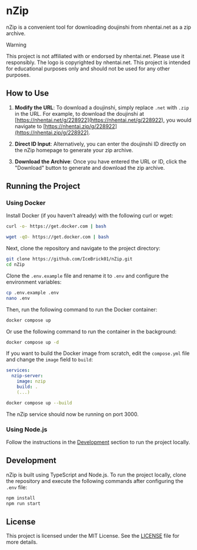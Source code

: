 # nZip

nZip is a convenient tool for downloading doujinshi from nhentai.net as a zip archive.

> [!WARNING]
> This project is not affiliated with or endorsed by nhentai.net. Please use it responsibly.
> The logo is copyrighted by nhentai.net.
> This project is intended for educational purposes only and should not be used for any other purposes.

## How to Use

1. **Modify the URL**: To download a doujinshi, simply replace `.net` with `.zip` in the URL. For example, to download the doujinshi at [https://nhentai.net/g/228922](https://nhentai.net/g/228922), you would navigate to [https://nhentai.zip/g/228922](https://nhentai.zip/g/228922).
   
2. **Direct ID Input**: Alternatively, you can enter the doujinshi ID directly on the nZip homepage to generate your zip archive.

3. **Download the Archive**: Once you have entered the URL or ID, click the "Download" button to generate and download the zip archive.

## Running the Project

### Using Docker

Install Docker (if you haven't already) with the following curl or wget:

```bash
curl -o- https://get.docker.com | bash
```
```bash
wget -qO- https://get.docker.com | bash
```

Next, clone the repository and navigate to the project directory:

```bash
git clone https://github.com/IceBrick01/nZip.git
cd nZip
```

Clone the `.env.example` file and rename it to `.env` and configure the environment variables:

```bash
cp .env.example .env
nano .env
```

Then, run the following command to run the Docker container:

```bash
docker compose up
```

Or use the following command to run the container in the background:

```bash
docker compose up -d
```

If you want to build the Docker image from scratch, edit the `compose.yml` file and change the `image` field to `build`:
```yml
services:
  nzip-server:
    image: nzip
    build: .
    (...)
```
```bash
docker compose up --build
```

The nZip service should now be running on port 3000.

### Using Node.js

Follow the instructions in the [Development](#development) section to run the project locally.

## Development

nZip is built using TypeScript and Node.js. To run the project locally, clone the repository and execute the following commands after configuring the `.env` file:

```bash
npm install
npm run start
```

## License

This project is licensed under the MIT License. See the [LICENSE](./LICENSE) file for more details.